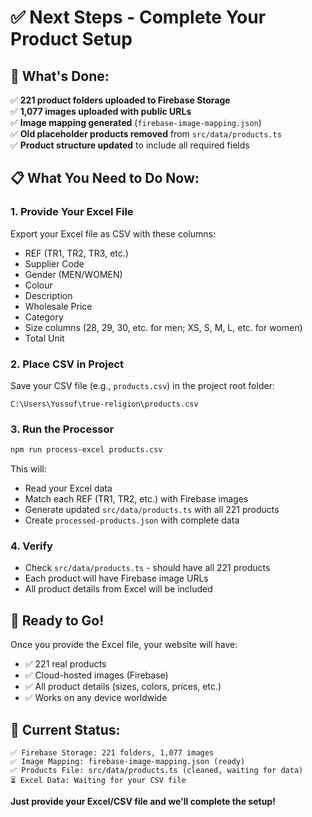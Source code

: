# ✅ Next Steps - Complete Your Product Setup

## 🎉 What's Done:

✅ **221 product folders uploaded to Firebase Storage**  
✅ **1,077 images uploaded with public URLs**  
✅ **Image mapping generated** (`firebase-image-mapping.json`)  
✅ **Old placeholder products removed** from `src/data/products.ts`  
✅ **Product structure updated** to include all required fields  

## 📋 What You Need to Do Now:

### **1. Provide Your Excel File**

Export your Excel file as CSV with these columns:
- REF (TR1, TR2, TR3, etc.)
- Supplier Code
- Gender (MEN/WOMEN)
- Colour
- Description
- Wholesale Price
- Category
- Size columns (28, 29, 30, etc. for men; XS, S, M, L, etc. for women)
- Total Unit

### **2. Place CSV in Project**

Save your CSV file (e.g., `products.csv`) in the project root folder:
```
C:\Users\Yussuf\true-religion\products.csv
```

### **3. Run the Processor**

```bash
npm run process-excel products.csv
```

This will:
- Read your Excel data
- Match each REF (TR1, TR2, etc.) with Firebase images
- Generate updated `src/data/products.ts` with all 221 products
- Create `processed-products.json` with complete data

### **4. Verify**

- Check `src/data/products.ts` - should have all 221 products
- Each product will have Firebase image URLs
- All product details from Excel will be included

## 🚀 Ready to Go!

Once you provide the Excel file, your website will have:
- ✅ 221 real products
- ✅ Cloud-hosted images (Firebase)
- ✅ All product details (sizes, colors, prices, etc.)
- ✅ Works on any device worldwide

## 📁 Current Status:

```
✅ Firebase Storage: 221 folders, 1,077 images
✅ Image Mapping: firebase-image-mapping.json (ready)
✅ Products File: src/data/products.ts (cleaned, waiting for data)
⏳ Excel Data: Waiting for your CSV file
```

**Just provide your Excel/CSV file and we'll complete the setup!**




